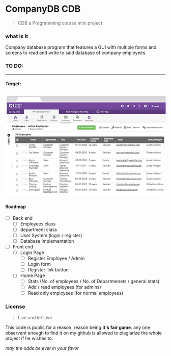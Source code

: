 # CompanyDB CDB

> CDB a Programming course mini project

### what is it

Company database program that features a GUI with multiple forms and screens to read and write to said database of company employees.

###  TO DO:
---

##### Target:
![Demo picture](https://raw.githubusercontent.com/karimkohel/CompanyDB/main/example1.PNG "Demo")


#### Roadmap
- [ ] Back end
    - [ ] Employees class
    - [ ] department class
    - [ ] User System (login / register)
    - [ ] Database implementation
- [ ] Front end
    - [ ] Login Page
        - [ ] Register Employee / Admin
        - [ ] Login form
        - [ ] Register link button
    - [ ] Home Page
        - [ ] Stats (No. of employees / No. of Departmenets / general stats)
        - [ ] Add / read employees (for admins)
        - [ ] Read only employees (for normal employees)

### License 
> Live and let Live

This code is public for a reason, reason being **it's fair game**.
any one observent enough to find it on my github is allowed to plagiarize the whole project if he wishes to.

*may the odds be ever in your favor*
